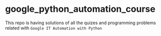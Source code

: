 # google_python_automation_course
This repo is having solutions of all the quizes and programming problems related with `Google IT Automation with Python`
